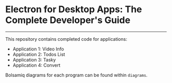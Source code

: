 # Electron for Desktop Apps: The Complete Developer's Guide
---

This repository contains completed code for applications:

* Application 1: Video Info
* Application 2: Todos List
* Application 3: Tasky
* Application 4: Convert


Bolsamiq diagrams for each program can be found within `diagrams`.